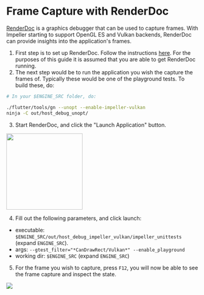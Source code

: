 # Frame Capture with RenderDoc

[RenderDoc](https://renderdoc.org/) is a graphics debugger that can be used to capture frames. With Impeller starting to support OpenGL ES and Vulkan backends, RenderDoc can provide insights into the application's frames.

1. First step is to set up RenderDoc. Follow the instructions [here](https://renderdoc.org/docs/getting_started/quick_start.html). For the purposes of this guide it is assumed that you are able to get RenderDoc running.
2. The next step would be to run the application you wish the capture the frames of. Typically these would be one of the playground tests. To build these, do:

```bash
# In your $ENGINE_SRC folder, do:

./flutter/tools/gn --unopt --enable-impeller-vulkan
ninja -C out/host_debug_unopt/
```

3. Start RenderDoc, and click the "Launch Application" button.

<img src="assets/launch-app.png" height="200" />

4. Fill out the following parameters, and click launch:
  - executable: `$ENGINE_SRC/out/host_debug_impeller_vulkan/impeller_unittests` (expand `ENGINE_SRC`).
  - args: `--gtest_filter="*CanDrawRect/Vulkan*" --enable_playground`
  - working dir: `$ENGINE_SRC` (expand `ENGINE_SRC`)

5. For the frame you wish to capture, press `F12`, you will now be able to see the frame capture and inspect the state.

<img src="assets/render-doc-capture.png" />
